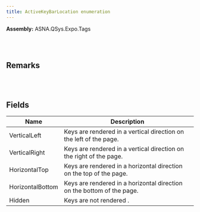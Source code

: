 ```yaml
---
title: ActiveKeyBarLocation enumeration
---
```




**Assembly:** ASNA.QSys.Expo.Tags

<br>
<br>

## Remarks

<br>
<br>

## Fields

| Name | Description
| --- | --- 
| VerticalLeft | Keys are rendered in a vertical direction on the left of the page.
| VerticalRight | Keys are rendered in a vertical direction on the right of the page.
| HorizontalTop | Keys are rendered in a horizontal direction on the top of the page.
| HorizontalBottom | Keys are rendered in a horizontal direction on the bottom of the page.
| Hidden | Keys are not rendered .

<br>
<br>

